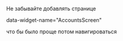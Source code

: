 Не забывайте добавлять странице

data-widget-name="AccountsScreen"

что бы было проще потом навигироваться